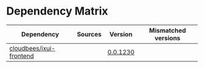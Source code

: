 # Dependency Matrix

Dependency | Sources | Version | Mismatched versions
---------- | ------- | ------- | -------------------
[cloudbees/jxui-frontend](https://github.com/cloudbees/jxui-frontend) |  | [0.0.1230](https://github.com/cloudbees/jxui-frontend/releases/tag/v0.0.1230) | 
